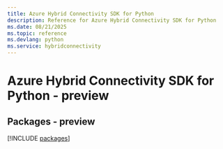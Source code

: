 ```yaml
---
title: Azure Hybrid Connectivity SDK for Python
description: Reference for Azure Hybrid Connectivity SDK for Python
ms.date: 08/21/2025
ms.topic: reference
ms.devlang: python
ms.service: hybridconnectivity
---
```

# Azure Hybrid Connectivity SDK for Python - preview
## Packages - preview
[!INCLUDE [packages](hybrid-connectivity-index.md)]